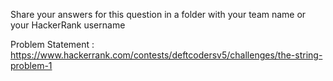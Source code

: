 Share your answers for this question in a folder with your team name or your HackerRank username 

Problem Statement : https://www.hackerrank.com/contests/deftcodersv5/challenges/the-string-problem-1
